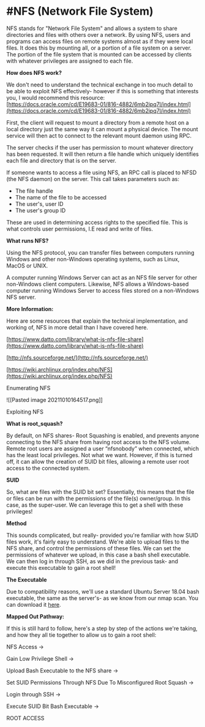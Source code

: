# #NFS (Network File System)

NFS stands for "Network File System" and allows a system to share directories and files with others over a network. By using NFS, users and programs can access files on remote systems almost as if they were local files. It does this by mounting all, or a portion of a file system on a server. The portion of the file system that is mounted can be accessed by clients with whatever privileges are assigned to each file.

**How does NFS work?**

We don't need to understand the technical exchange in too much detail to be able to exploit NFS effectively- however if this is something that interests you, I would recommend this resource: [](https://docs.oracle.com/cd/E19683-01/816-4882/6mb2ipq7l/index.html)[https://docs.oracle.com/cd/E19683-01/816-4882/6mb2ipq7l/index.html](https://docs.oracle.com/cd/E19683-01/816-4882/6mb2ipq7l/index.html)

First, the client will request to mount a directory from a remote host on a local directory just the same way it can mount a physical device. The mount service will then act to connect to the relevant mount daemon using RPC.

The server checks if the user has permission to mount whatever directory has been requested. It will then return a file handle which uniquely identifies each file and directory that is on the server.

If someone wants to access a file using NFS, an RPC call is placed to NFSD (the NFS daemon) on the server. This call takes parameters such as:

-   The file handle
-   The name of the file to be accessed
-   The user's, user ID
-   The user's group ID

These are used in determining access rights to the specified file. This is what controls user permissions, I.E read and write of files.

**What runs NFS?**

Using the NFS protocol, you can transfer files between computers running Windows and other non-Windows operating systems, such as Linux, MacOS or UNIX.

A computer running Windows Server can act as an NFS file server for other non-Windows client computers. Likewise, NFS allows a Windows-based computer running Windows Server to access files stored on a non-Windows NFS server.

**More Information:**

Here are some resources that explain the technical implementation, and working of, NFS in more detail than I have covered here.

[](https://www.datto.com/library/what-is-nfs-file-share)[https://www.datto.com/library/what-is-nfs-file-share](https://www.datto.com/library/what-is-nfs-file-share)

[](http://nfs.sourceforge.net/)[http://nfs.sourceforge.net/](http://nfs.sourceforge.net/)

[](https://wiki.archlinux.org/index.php/NFS)[https://wiki.archlinux.org/index.php/NFS](https://wiki.archlinux.org/index.php/NFS)

Enumerating NFS

![[Pasted image 20211010164517.png]]


Exploiting NFS

**What is root_squash?**

By default, on NFS shares- Root Squashing is enabled, and prevents anyone connecting to the NFS share from having root access to the NFS volume. Remote root users are assigned a user “nfsnobody” when connected, which has the least local privileges. Not what we want. However, if this is turned off, it can allow the creation of SUID bit files, allowing a remote user root access to the connected system.

**SUID**

So, what are files with the SUID bit set? Essentially, this means that the file or files can be run with the permissions of the file(s) owner/group. In this case, as the super-user. We can leverage this to get a shell with these privileges!

**Method**

This sounds complicated, but really- provided you're familiar with how SUID files work, it's fairly easy to understand. We're able to upload files to the NFS share, and control the permissions of these files. We can set the permissions of whatever we upload, in this case a bash shell executable. We can then log in through SSH, as we did in the previous task- and execute this executable to gain a root shell!

**The Executable**

Due to compatibility reasons, we'll use a standard Ubuntu Server 18.04 bash executable, the same as the server's- as we know from our nmap scan. You can download it [here](https://github.com/TheRealPoloMints/Blog/blob/master/Security%20Challenge%20Walkthroughs/Networks%202/bash).

**Mapped Out Pathway:**

If this is still hard to follow, here's a step by step of the actions we're taking, and how they all tie together to allow us to gain a root shell:

NFS Access ->

Gain Low Privilege Shell ->

Upload Bash Executable to the NFS share ->

Set SUID Permissions Through NFS Due To Misconfigured Root Squash ->

Login through SSH ->

Execute SUID Bit Bash Executable ->

ROOT ACCESS